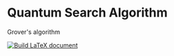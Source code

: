 # Quantum Search Algorithm

Grover's algorithm 

[![Build LaTeX document](https://github.com/Pinzauti/quantum-search-algorithm/actions/workflows/main.yml/badge.svg)](https://github.com/Pinzauti/quantum-search-algorithm/actions/workflows/main.yml)
